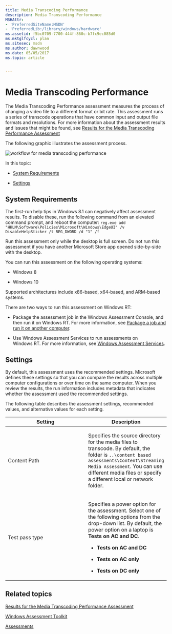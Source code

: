 ```yaml
---
title: Media Transcoding Performance
description: Media Transcoding Performance
MSHAttr:
- 'PreferredSiteName:MSDN'
- 'PreferredLib:/library/windows/hardware'
ms.assetid: f5bc0709-7700-444f-860c-b7fc9ec085d0
ms.mktglfcycl: plan
ms.sitesec: msdn
ms.author: dawnwood
ms.date: 05/05/2017
ms.topic: article


---
```


# Media Transcoding Performance


The Media Transcoding Performance assessment measures the process of changing a video file to a different format or bit rate. This assessment runs a series of transcode operations that have common input and output file formats and resolutions. For more information about the assessment results and issues that might be found, see [Results for the Media Transcoding Performance Assessment](results-for-the-media-transcoding-performance-assessment.md)

The following graphic illustrates the assessment process.

![workflow for media transcoding performance](images/dep-win8-8-techref-mediatranscodingflow.jpg)

In this topic:

-   [System Requirements](#bkmk-sysreq)

-   [Settings](#assesssettings)

## <a href="" id="bkmk-sysreq"></a>System Requirements


The first-run help tips in Windows 8.1 can negatively affect assessment results. To disable these, run the following command from an elevated command prompt, and reboot the computer: `reg.exe add "HKLM\Software\Policies\Microsoft\Windows\EdgeUI" /v DisableHelpSticker /t REG_DWORD /d "1" /f`

Run this assessment only while the desktop is full screen. Do not run this assessment if you have another Microsoft Store app opened side-by-side with the desktop.

You can run this assessment on the following operating systems:

-   Windows 8

-   Windows 10

Supported architectures include x86-based, x64-based, and ARM-based systems.

There are two ways to run this assessment on Windows RT:

-   Package the assessment job in the Windows Assessment Console, and then run it on Windows RT. For more information, see [Package a job and run it on another computer](package-a-job-and-run-it-on-another-computer.md).

-   Use Windows Assessment Services to run assessments on Windows RT. For more information, see [Windows Assessment Services](windows-assessment-services-technical-reference.md).

## <a href="" id="assesssettings"></a>Settings


By default, this assessment uses the recommended settings. Microsoft defines these settings so that you can compare the results across multiple computer configurations or over time on the same computer. When you review the results, the run information includes metadata that indicates whether the assessment used the recommended settings.

The following table describes the assessment settings, recommended values, and alternative values for each setting.

<table>
<colgroup>
<col width="50%" />
<col width="50%" />
</colgroup>
<thead>
<tr class="header">
<th>Setting</th>
<th>Description</th>
</tr>
</thead>
<tbody>
<tr class="odd">
<td><p>Content Path</p></td>
<td><p>Specifies the source directory for the media files to transcode. By default, the folder is <code>..\content based assessments\Content\Streaming Media Assessment</code>. You can use different media files or specify a different local or network folder.</p></td>
</tr>
<tr class="even">
<td><p>Test pass type</p></td>
<td><p>Specifies a power option for the assessment. Select one of the following options from the drop-down list. By default, the power option on a laptop is <strong>Tests on AC and DC</strong>.</p>
<ul>
<li><p><strong>Tests on AC and DC</strong></p></li>
<li><p><strong>Tests on AC only</strong></p></li>
<li><p><strong>Tests on DC only</strong></p></li>
</ul></td>
</tr>
</tbody>
</table>

 

## Related topics


[Results for the Media Transcoding Performance Assessment](results-for-the-media-transcoding-performance-assessment.md)

[Windows Assessment Toolkit](windows-assessment-toolkit-technical-reference.md)

[Assessments](assessments.md)

 

 







